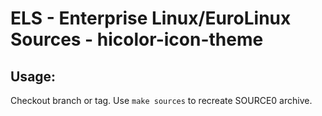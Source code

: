 # ELS - Enterprise Linux/EuroLinux Sources - hicolor-icon-theme
 
## Usage:
  Checkout branch or tag. Use `make sources` to recreate  SOURCE0 archive.
